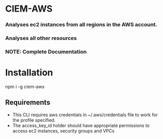 # CIEM-AWS

### Analyses ec2 instances from all regions in the AWS account.
### Analyses all other resources

### NOTE: Complete Documentation

# Installation
npm i -g ciem-aws

## Requirements
* This CLI requires aws credentials in ~/.aws/credentials file to work for the profile specified.
* The access_key_id holder should have appropriate permissions to access ec2 instances, security groups and VPCs
